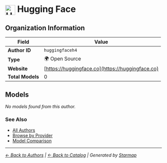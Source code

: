 # <img src="https://raw.githubusercontent.com/agentstation/starmap/master/internal/embedded/logos/huggingfaceh4.svg" alt="Hugging Face" width="32" height="32" style="vertical-align: middle;"> Hugging Face
  
  
  
## Organization Information
  
| Field | Value |
|---------|---------|
| **Author ID** | `huggingfaceh4` |
| **Type** | 🌍 Open Source |
| **Website** | [https://huggingface.co](https://huggingface.co) |
| **Total Models** | 0 |

  
## Models
  
*No models found from this author.*
  
### See Also
  
- [All Authors](../)
- [Browse by Provider](../../providers/)
- [Model Comparison](../../models/)
  
---
*_[← Back to Authors](../) | [← Back to Catalog](../../) | Generated by [Starmap](https://github.com/agentstation/starmap)_*
